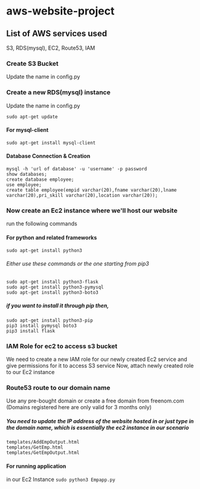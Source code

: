 # aws-website-project

## List of AWS services used
S3, RDS(mysql), EC2, Route53, IAM

### Create S3 Bucket
Update the name in config.py

### Create a new RDS(mysql) instance
Update the name in config.py

`sudo apt-get update`<br />
#### For mysql-client
`sudo apt-get install mysql-client` <br />

#### Database Connection & Creation
`mysql -h 'url of database' -u 'username' -p password` <br />
`show databases;` <br />
`create database employee;` <br />
`use employee;` <br />
`create table employee(empid varchar(20),fname varchar(20),lname varchar(20),pri_skill varchar(20),location varchar(20));` <br />

### Now create an Ec2 instance where we'll host our website
run the following commands

#### For python and related frameworks

`sudo apt-get install python3` <br />

###### Either use these commands or the one starting from pip3
`sudo apt-get install python3-flask` <br />
`sudo apt-get install python3-pymysql` <br />
`sudo apt-get install python3-boto3` <br />

##### if you want to install it through pip then,
`sudo apt-get install python3-pip` <br />
`pip3 install pymysql boto3` <br />
`pip3 install flask` <br />

### IAM Role for ec2 to access s3 bucket
We need to create a new IAM role for our newly created Ec2 service and give permissions for it to access S3 service
Now, attach newly created role to our Ec2 instance

### Route53 route to our domain name
Use any pre-bought domain or create a free domain from freenom.com (Domains registered here are only valid for 3 months only)


##### You need to update the IP address of the website hosted in or just type in the domain name, which is essentially the ec2 instance in our scenario
`templates/AddEmpOutput.html` <br />
`templates/GetEmp.html` <br />
`templates/GetEmpOutput.html` <br />

#### For running application
in our Ec2 Instance
`sudo python3 Empapp.py`<br />
